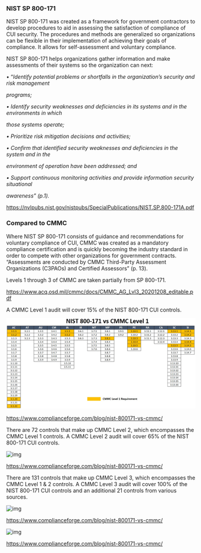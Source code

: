 ### **NIST SP 800-171**

NIST SP 800-171 was created as a framework for government contractors to develop procedures to aid in assessing the satisfaction of compliance of CUI security. The procedures and methods are generalized so organizations can be flexible in their implementation of achieving their goals of compliance. It allows for self-assessment and voluntary compliance.

NIST SP 800-171 helps organizations gather information and make assessments of their systems so the organization can next:

• “*Identify potential problems or shortfalls in the organization’s security and risk management*

*programs;*

*• Identify security weaknesses and deficiencies in its systems and in the environments in which*

*those systems operate;*

*• Prioritize risk mitigation decisions and activities;*

*• Confirm that identified security weaknesses and deficiencies in the system and in the*

*environment of operation have been addressed; and*

*• Support continuous monitoring activities and provide information security situational*

*awareness” (p.1).* 

https://nvlpubs.nist.gov/nistpubs/SpecialPublications/NIST.SP.800-171A.pdf



### **Compared to CMMC**

Where NIST SP 800-171 consists of guidance and recommendations for voluntary compliance of CUI, CMMC was created as a mandatory compliance certification and is quickly becoming the industry standard in order to compete with other organizations for government contracts. “Assessments are conducted by CMMC Third-Party Assessment Organizations (C3PAOs) and Certified Assessors” (p. 13). 

Levels 1 through 3 of CMMC are taken partially from SP 800-171.

https://www.acq.osd.mil/cmmc/docs/CMMC_AG_Lvl3_20201208_editable.pdf 

 

 A CMMC Level 1 audit will cover 15% of the NIST 800-171 CUI controls.

![CMMC_Lvl1](Photos_Gifs/CMMC_Lvl1_Req.png)

https://www.complianceforge.com/blog/nist-800171-vs-cmmc/

 

There are 72 controls that make up CMMC Level 2, which encompasses the CMMC Level 1 controls. A CMMC Level 2 audit will cover 65% of the NIST 800-171 CUI controls.

![img](file:///C:/Users/Jamie/AppData/Local/Temp/msohtmlclip1/01/clip_image004.jpg)

https://www.complianceforge.com/blog/nist-800171-vs-cmmc/

There are 131 controls that make up CMMC Level 3, which encompasses the CMMC Level 1 & 2 controls. A CMMC Level 3 audit will cover 100% of the NIST 800-171 CUI controls and an additional 21 controls from various sources.

![img](file:///C:/Users/Jamie/AppData/Local/Temp/msohtmlclip1/01/clip_image006.jpg)

https://www.complianceforge.com/blog/nist-800171-vs-cmmc/

 

 

![img](file:///C:/Users/Jamie/AppData/Local/Temp/msohtmlclip1/01/clip_image008.jpg)

https://www.complianceforge.com/blog/nist-800171-vs-cmmc/

